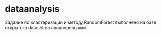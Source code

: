 ﻿# dataanalysis
 
 Задание по кластеризации и методу RandomForest выполнено на базе открытого dataset по авиаперевозкам
 
